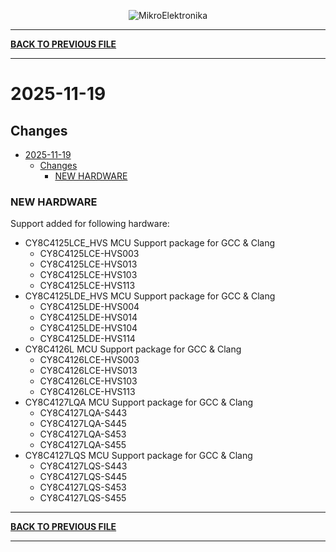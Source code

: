 <p align="center">
  <img src="http://www.mikroe.com/img/designs/beta/logo_small.png?raw=true" alt="MikroElektronika"/>
</p>

---

**[BACK TO PREVIOUS FILE](../changelog.md)**

---

# 2025-11-19

## Changes

- [2025-11-19](#2025-11-19)
  - [Changes](#changes)
    - [NEW HARDWARE](#new-hardware)

### NEW HARDWARE

Support added for following hardware:

+ CY8C4125LCE_HVS MCU Support package for GCC & Clang
  + CY8C4125LCE-HVS003
  + CY8C4125LCE-HVS013
  + CY8C4125LCE-HVS103
  + CY8C4125LCE-HVS113
+ CY8C4125LDE_HVS MCU Support package for GCC & Clang
  + CY8C4125LDE-HVS004
  + CY8C4125LDE-HVS014
  + CY8C4125LDE-HVS104
  + CY8C4125LDE-HVS114
+ CY8C4126L MCU Support package for GCC & Clang
  + CY8C4126LCE-HVS003
  + CY8C4126LCE-HVS013
  + CY8C4126LCE-HVS103
  + CY8C4126LCE-HVS113
+ CY8C4127LQA MCU Support package for GCC & Clang
  + CY8C4127LQA-S443
  + CY8C4127LQA-S445
  + CY8C4127LQA-S453
  + CY8C4127LQA-S455
+ CY8C4127LQS MCU Support package for GCC & Clang
  + CY8C4127LQS-S443
  + CY8C4127LQS-S445
  + CY8C4127LQS-S453
  + CY8C4127LQS-S455

---

**[BACK TO PREVIOUS FILE](../changelog.md)**

---
